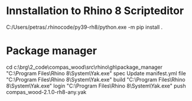 # Innstallation to Rhino 8 Scripteditor

C:/Users/petras/.rhinocode/py39-rh8/python.exe -m pip install .

# Package manager

cd c:\brg\2_code\compas_wood\src\rhino\gh\package_manager
"C:\Program Files\Rhino 8\System\Yak.exe" spec
Update manifest.yml file
"C:\Program Files\Rhino 8\System\Yak.exe" build
"C:\Program Files\Rhino 8\System\Yak.exe" login
"C:\Program Files\Rhino 8\System\Yak.exe" push compas_wood-2.1.0-rh8-any.yak